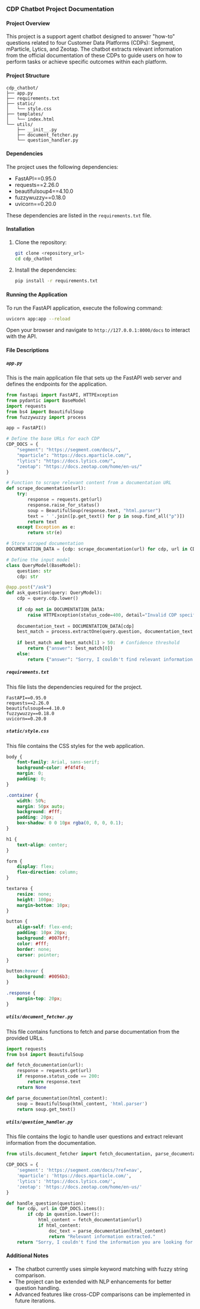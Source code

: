 ### CDP Chatbot Project Documentation

#### Project Overview
This project is a support agent chatbot designed to answer "how-to" questions related to four Customer Data Platforms (CDPs): Segment, mParticle, Lytics, and Zeotap. The chatbot extracts relevant information from the official documentation of these CDPs to guide users on how to perform tasks or achieve specific outcomes within each platform.

#### Project Structure
```
cdp_chatbot/
├── app.py
├── requirements.txt
├── static/
│   └── style.css
├── templates/
│   └── index.html
└── utils/
    ├── __init__.py
    ├── document_fetcher.py
    └── question_handler.py
```

#### Dependencies
The project uses the following dependencies:
- FastAPI==0.95.0
- requests==2.26.0
- beautifulsoup4==4.10.0
- fuzzywuzzy==0.18.0
- uvicorn==0.20.0

These dependencies are listed in the `requirements.txt` file.

#### Installation
1. Clone the repository:
   ```sh
   git clone <repository_url>
   cd cdp_chatbot
   ```

2. Install the dependencies:
   ```sh
   pip install -r requirements.txt
   ```

#### Running the Application
To run the FastAPI application, execute the following command:
```sh
uvicorn app:app --reload
```
Open your browser and navigate to `http://127.0.0.1:8000/docs` to interact with the API.

#### File Descriptions

##### `app.py`
This is the main application file that sets up the FastAPI web server and defines the endpoints for the application.
```python
from fastapi import FastAPI, HTTPException
from pydantic import BaseModel
import requests
from bs4 import BeautifulSoup
from fuzzywuzzy import process

app = FastAPI()

# Define the base URLs for each CDP
CDP_DOCS = {
    "segment": "https://segment.com/docs/",
    "mparticle": "https://docs.mparticle.com/",
    "lytics": "https://docs.lytics.com/",
    "zeotap": "https://docs.zeotap.com/home/en-us/"
}

# Function to scrape relevant content from a documentation URL
def scrape_documentation(url):
    try:
        response = requests.get(url)
        response.raise_for_status()
        soup = BeautifulSoup(response.text, "html.parser")
        text = ' '.join([p.get_text() for p in soup.find_all("p")])
        return text
    except Exception as e:
        return str(e)

# Store scraped documentation
DOCUMENTATION_DATA = {cdp: scrape_documentation(url) for cdp, url in CDP_DOCS.items()}

# Define the input model
class QueryModel(BaseModel):
    question: str
    cdp: str

@app.post("/ask")
def ask_question(query: QueryModel):
    cdp = query.cdp.lower()
    
    if cdp not in DOCUMENTATION_DATA:
        raise HTTPException(status_code=400, detail="Invalid CDP specified")
    
    documentation_text = DOCUMENTATION_DATA[cdp]
    best_match = process.extractOne(query.question, documentation_text.split(". "))
    
    if best_match and best_match[1] > 50:  # Confidence threshold
        return {"answer": best_match[0]}
    else:
        return {"answer": "Sorry, I couldn't find relevant information."}
```

##### `requirements.txt`
This file lists the dependencies required for the project.
```plaintext
FastAPI==0.95.0
requests==2.26.0
beautifulsoup4==4.10.0
fuzzywuzzy==0.18.0
uvicorn==0.20.0
```

##### `static/style.css`
This file contains the CSS styles for the web application.
```css
body {
    font-family: Arial, sans-serif;
    background-color: #f4f4f4;
    margin: 0;
    padding: 0;
}

.container {
    width: 50%;
    margin: 50px auto;
    background: #fff;
    padding: 20px;
    box-shadow: 0 0 10px rgba(0, 0, 0, 0.1);
}

h1 {
    text-align: center;
}

form {
    display: flex;
    flex-direction: column;
}

textarea {
    resize: none;
    height: 100px;
    margin-bottom: 10px;
}

button {
    align-self: flex-end;
    padding: 10px 20px;
    background: #007bff;
    color: #fff;
    border: none;
    cursor: pointer;
}

button:hover {
    background: #0056b3;
}

.response {
    margin-top: 20px;
}
```

##### `utils/document_fetcher.py`
This file contains functions to fetch and parse documentation from the provided URLs.
```python
import requests
from bs4 import BeautifulSoup

def fetch_documentation(url):
    response = requests.get(url)
    if response.status_code == 200:
        return response.text
    return None

def parse_documentation(html_content):
    soup = BeautifulSoup(html_content, 'html.parser')
    return soup.get_text()
```

##### `utils/question_handler.py`
This file contains the logic to handle user questions and extract relevant information from the documentation.
```python
from utils.document_fetcher import fetch_documentation, parse_documentation

CDP_DOCS = {
    'segment': 'https://segment.com/docs/?ref=nav',
    'mparticle': 'https://docs.mparticle.com/',
    'lytics': 'https://docs.lytics.com/',
    'zeotap': 'https://docs.zeotap.com/home/en-us/'
}

def handle_question(question):
    for cdp, url in CDP_DOCS.items():
        if cdp in question.lower():
            html_content = fetch_documentation(url)
            if html_content:
                doc_text = parse_documentation(html_content)
                return "Relevant information extracted."
    return "Sorry, I couldn't find the information you are looking for."
```

#### Additional Notes
- The chatbot currently uses simple keyword matching with fuzzy string comparison.
- The project can be extended with NLP enhancements for better question handling.
- Advanced features like cross-CDP comparisons can be implemented in future iterations.
